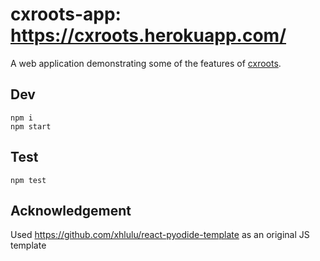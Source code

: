 # cxroots-app: https://cxroots.herokuapp.com/

A web application demonstrating some of the features of [cxroots](https://github.com/rparini/cxroots).

## Dev

```
npm i
npm start
```

## Test

```
npm test
```

## Acknowledgement

Used https://github.com/xhlulu/react-pyodide-template as an original JS template
